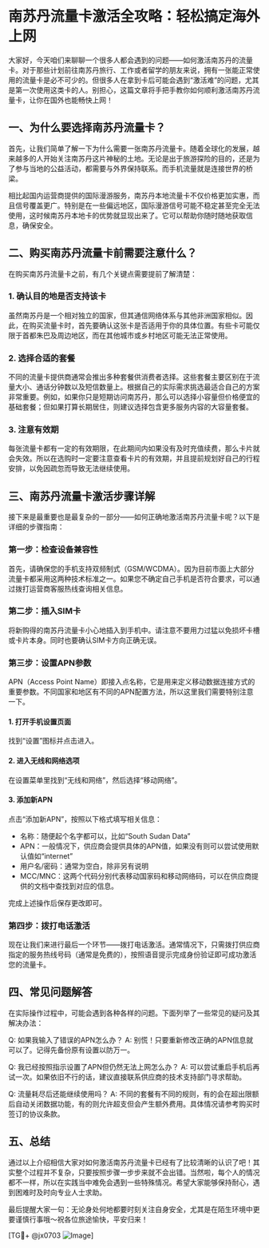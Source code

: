 # 南苏丹流量卡激活全攻略：轻松搞定海外上网

大家好，今天咱们来聊聊一个很多人都会遇到的问题——如何激活南苏丹的流量卡。对于那些计划前往南苏丹旅行、工作或者留学的朋友来说，拥有一张能正常使用的流量卡是必不可少的。但很多人在拿到卡后可能会遇到“激活难”的问题，尤其是第一次使用这类卡的人。别担心，这篇文章将手把手教你如何顺利激活南苏丹流量卡，让你在国外也能畅快上网！

## 一、为什么要选择南苏丹流量卡？

首先，让我们简单了解一下为什么需要一张南苏丹流量卡。随着全球化的发展，越来越多的人开始关注南苏丹这片神秘的土地。无论是出于旅游探险的目的，还是为了参与当地的公益活动，都需要与外界保持联系。而手机流量就是连接世界的桥梁。

相比起国内运营商提供的国际漫游服务，南苏丹本地流量卡不仅价格更加实惠，而且信号覆盖更广。特别是在一些偏远地区，国际漫游信号可能不稳定甚至完全无法使用，这时候南苏丹本地卡的优势就显现出来了。它可以帮助你随时随地获取信息，确保安全。

## 二、购买南苏丹流量卡前需要注意什么？

在购买南苏丹流量卡之前，有几个关键点需要提前了解清楚：

### 1. 确认目的地是否支持该卡
虽然南苏丹是一个相对独立的国家，但其通信网络体系与其他非洲国家相似。因此，在购买流量卡时，首先要确认这张卡是否适用于你的具体位置。有些卡可能仅限于首都朱巴及周边地区，而在其他城市或乡村地区可能无法正常使用。

### 2. 选择合适的套餐
不同的流量卡提供商通常会推出多种套餐供消费者选择。这些套餐主要区别在于流量大小、通话分钟数以及短信数量上。根据自己的实际需求挑选最适合自己的方案非常重要。例如，如果你只是短期访问南苏丹，那么可以选择小容量但价格便宜的基础套餐；但如果打算长期居住，则建议选择包含更多服务内容的大容量套餐。

### 3. 注意有效期
每张流量卡都有一定的有效期限，在此期间内如果没有及时充值续费，那么卡片就会失效。所以在选购时一定要注意查看卡片的有效期，并且提前规划好自己的行程安排，以免因疏忽而导致无法继续使用。

## 三、南苏丹流量卡激活步骤详解

接下来是最重要也是最复杂的一部分——如何正确地激活南苏丹流量卡呢？以下是详细的步骤指南：

### 第一步：检查设备兼容性
首先，请确保您的手机支持双频制式（GSM/WCDMA）。因为目前市面上大部分流量卡都采用这两种技术标准之一。如果您不确定自己手机是否符合要求，可以通过拨打运营商客服热线查询相关信息。

### 第二步：插入SIM卡
将新购得的南苏丹流量卡小心地插入到手机中。请注意不要用力过猛以免损坏卡槽或卡片本身。同时也要确认SIM卡方向正确无误。

### 第三步：设置APN参数
APN（Access Point Name）即接入点名称，它是用来定义移动数据连接方式的重要参数。不同国家和地区有不同的APN配置方法，所以这里我们需要特别注意一下。

#### 1. 打开手机设置页面
找到“设置”图标并点击进入。

#### 2. 进入无线和网络选项
在设置菜单里找到“无线和网络”，然后选择“移动网络”。

#### 3. 添加新APN
点击“添加新APN”，按照以下格式填写相关信息：
- 名称：随便起个名字都可以，比如“South Sudan Data”
- APN：一般情况下，供应商会提供具体的APN值，如果没有则可以尝试使用默认值如“internet”
- 用户名/密码：通常为空白，除非另有说明
- MCC/MNC：这两个代码分别代表移动国家码和移动网络码，可以在供应商提供的文档中查找到对应的信息。

完成上述操作后保存更改即可。

### 第四步：拨打电话激活
现在让我们来进行最后一个环节——拨打电话激活。通常情况下，只需拨打供应商指定的服务热线号码（通常是免费的），按照语音提示完成身份验证即可成功激活您的流量卡。

## 四、常见问题解答

在实际操作过程中，可能会遇到各种各样的问题。下面列举了一些常见的疑问及其解决办法：

Q: 如果我输入了错误的APN怎么办？
A: 别慌！只要重新修改正确的APN信息就可以了。记得先备份原有设置以防万一。

Q: 我已经按照指示设置了APN但仍然无法上网怎么办？
A: 可以尝试重启手机后再试一次。如果依旧不行的话，建议直接联系供应商的技术支持部门寻求帮助。

Q: 流量耗尽后还能继续使用吗？
A: 不同的套餐有不同的规则，有的会在超出限额后自动关闭数据功能，有的则允许超支但会产生额外费用。具体情况请参考购买时签订的协议条款。

## 五、总结

通过以上介绍相信大家对如何激活南苏丹流量卡已经有了比较清晰的认识了吧！其实整个过程并不复杂，只要按照步骤一步步来就不会出错。当然啦，每个人的情况都不一样，所以在实践当中难免会遇到一些特殊情况。希望大家能够保持耐心，遇到困难时及时向专业人士求助。

最后提醒大家一句：无论身处何地都要时刻关注自身安全，尤其是在陌生环境中更要谨慎行事哦～祝各位旅途愉快，平安归来！

[TG💪+ @jx0703 ![Image](https://github.com/user-attachments/assets/dbca1d08-cadb-493c-b0ec-ad6f7a83f270)]